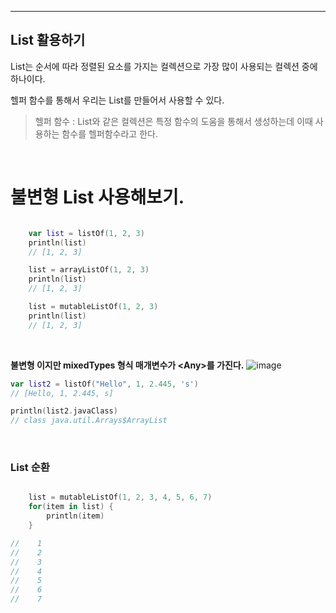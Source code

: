 
---

## List 활용하기

List는 순서에 따라 정렬된 요소를 가지는 컬렉션으로 가장 많이 사용되는 컬렉션 중에 하나이다.

헬퍼 함수를 통해서 우리는 List를 만들어서 사용할 수 있다.
> 헬퍼 함수 : List와 같은 컬렉션은 특정 함수의 도움을 통해서 생성하는데 이때 사용하는 함수를 헬퍼함수라고 한다.


<br>

# 불변형 List 사용해보기.


``` kotlin

    var list = listOf(1, 2, 3)
    println(list)
    // [1, 2, 3]

    list = arrayListOf(1, 2, 3)
    println(list)
    // [1, 2, 3]

    list = mutableListOf(1, 2, 3)
    println(list)
    // [1, 2, 3]

```

<br>

**불변형 이지만 mixedTypes 형식 매개변수가 &#60;Any&#62;를 가진다.**
![image](https://user-images.githubusercontent.com/74912130/191020916-e03b022a-d2c1-4b05-a832-8039ca1a3927.png)


``` kotlin
var list2 = listOf("Hello", 1, 2.445, 's')
// [Hello, 1, 2.445, s]

println(list2.javaClass)
// class java.util.Arrays$ArrayList

```


<br>

### List 순환


``` kotlin

    list = mutableListOf(1, 2, 3, 4, 5, 6, 7)
    for(item in list) {
        println(item)
    }

//    1
//    2
//    3
//    4
//    5
//    6
//    7


```

<br>









    
    
    
    
    

